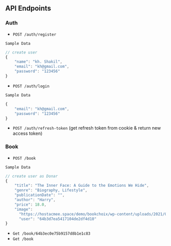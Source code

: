 ## API Endpoints

### Auth

- `POST /auth/register`

`Sample Data`

```js
// create user
{
    "name": "kh. Shakil",
    "email": "kh@gmail.com",
    "password": "123456"
}
```

- `POST /auth/login`

`Sample Data`

```js
{
    "email": "kh@gmail.com",
    "password": "123456"
}
```

- `POST /auth/refresh-token` (get refresh token from cookie & return new access token)

### Book

- `POST /book`

`Sample Data`

```js
// create user as Donar
{
    "title": "The Inner Face: A Guide to the Emotions We Hide",
    "genre": "Biography, Lifestyle",
    "publicationDate": "",
    "author": "Harry",
    "price": 18.0,
    "image":
      "https://hostacmee.space/demo/bookchoix/wp-content/uploads/2021/03/inner-face-572x764-1-550x680.jpg",
      "user": "64b3d7ea5417104de2df4d10"
}
```

- `Get /book/64b3ec0e75b9157d8b1e1c83`
- `Get /book`
